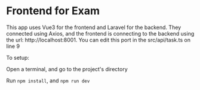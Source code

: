 # Frontend for Exam

This app uses Vue3 for the frontend and Laravel for the backend. They connected using Axios, and the frontend is connecting to the backend using the url: http://localhost:8001. You can edit this port in the src/api/task.ts on line 9

To setup:

Open a terminal, and go to the project's directory

Run `npm install`, and `npm run dev`
